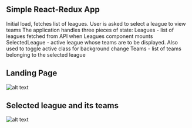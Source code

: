 ## Simple React-Redux App

Initial load, fetches list of leagues. User is asked to select a league to view teams
The application handles three pieces of state: 
  Leagues - list of leagues fetched from API when Leagues component mounts
  SelectedLeague - active league whose teams are to be displayed. Also used to toggle active class for background change
  Teams - list of teams belonging to the selected league

## Landing Page
![alt text](https://user-images.githubusercontent.com/48427776/63637784-97bbd780-c689-11e9-8f06-34695dcbc1e7.png)


## Selected league and its teams
![alt text](https://user-images.githubusercontent.com/48427776/63637789-a30f0300-c689-11e9-8d42-d2e094ef4e49.png)
